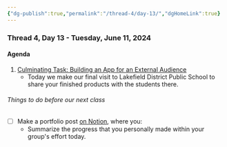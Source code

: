 ```yaml
---
{"dg-publish":true,"permalink":"/thread-4/day-13/","dgHomeLink":true}
---
```


### Thread 4, Day 13 - Tuesday, June 11, 2024
#### Agenda

1. [Culminating Task: Building an App for an External Audience](https://drive.google.com/file/d/1OHXEhbi5CYiBmtdE4ryaPH981yRjSV2-/view?usp=share_link)
	- Today we make our final visit to Lakefield District Public School to share your finished products with the students there.

###### Things to do before our next class
- [ ] Make a portfolio post [on Notion](https://notion.so), where you:
	- Summarize the progress that you personally made within your group's effort today.
